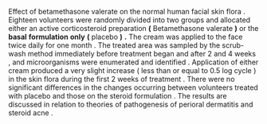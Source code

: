 Effect of betamethasone valerate on the normal human facial skin flora . Eighteen volunteers were randomly divided into two groups and allocated either an active corticosteroid preparation **(** Betamethasone valerate **)** or the **basal** **formulation** **only** **(** placebo **)** **.** The cream was applied to the face twice daily for one month . The treated area was sampled by the scrub-wash method immediately before treatment began and after 2 and 4 weeks , and microorganisms were enumerated and identified . Application of either cream produced a very slight increase ( less than or equal to 0.5 log cycle ) in the skin flora during the first 2 weeks of treatment . There were no significant differences in the changes occurring between volunteers treated with placebo and those on the steroid formulation . The results are discussed in relation to theories of pathogenesis of perioral dermatitis and steroid acne . 